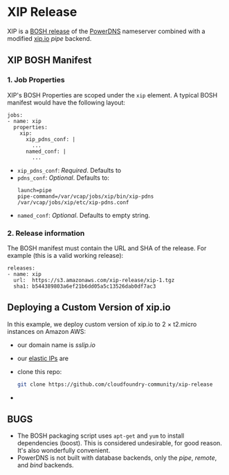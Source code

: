 # XIP Release

XIP is a [BOSH release](https://bosh.io/docs/create-release.html)
of the [PowerDNS](https://www.powerdns.com/) nameserver combined with
a modified [xip.io](http://xip.io/) *pipe* backend.

## XIP BOSH Manifest

### 1. Job Properties

XIP's BOSH Properties are
scoped under the `xip` element. A typical BOSH manifest would have the following
layout:

```
jobs:
- name: xip
  properties:
    xip:
      xip_pdns_conf: |
        ...
      named_conf: |
        ...
```
* `xip_pdns_conf`: *Required*. Defaults to
* `pdns_conf`: *Optional*. Defaults to:
   ```
   launch=pipe
   pipe-command=/var/vcap/jobs/xip/bin/xip-pdns /var/vcap/jobs/xip/etc/xip-pdns.conf
   ```
* `named_conf`: *Optional*. Defaults to empty string.

### 2. Release information

The BOSH manifest must contain the URL and SHA of the release. For example (this
is a valid working release):

```
releases:
- name: xip
  url:  https://s3.amazonaws.com/xip-release/xip-1.tgz
  sha1: b544389803a6ef21b6dd05a5c13526dab0df7ac3
```

## Deploying a Custom Version of xip.io

In this example, we deploy custom version of xip.io to 2 &times; t2.micro instances
on Amazon AWS:

* our domain name is *sslip.io*
* our [elastic IPs]() are

* clone this repo:
  ```bash
  git clone https://github.com/cloudfoundry-community/xip-release
  ```
* 

## BUGS

* The BOSH packaging script uses `apt-get` and `yum` to install dependencies (boost).
This is considered undesirable, for good reason. It's also wonderfully convenient.
* PowerDNS is not built with database backends, only the *pipe*, *remote*, and *bind*  backends.
